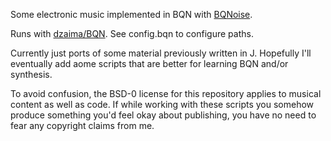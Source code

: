 Some electronic music implemented in BQN with [BQNoise](https://github.com/mlochbaum/BQNoise).

Runs with [dzaima/BQN](https://github.com/dzaima/BQN). See config.bqn to configure paths.

Currently just ports of some material previously written in J. Hopefully I'll eventually add aome scripts that are better for learning BQN and/or synthesis.

To avoid confusion, the BSD-0 license for this repository applies to musical content as well as code. If while working with these scripts you somehow produce something you'd feel okay about publishing, you have no need to fear any copyright claims from me.
